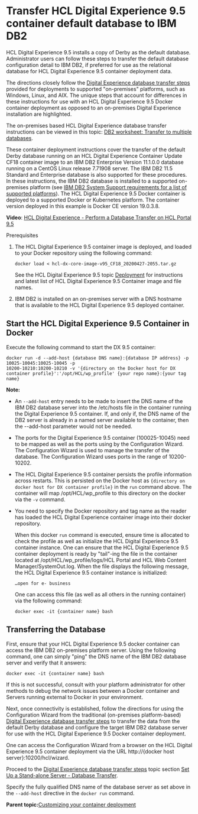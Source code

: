 # Transfer HCL Digital Experience 9.5 container default database to IBM DB2

HCL Digital Experience 9.5 installs a copy of Derby as the default database. Administrator users can follow these steps to transfer the default database configuration detail to IBM DB2, if preferred for use as the relational database for HCL Digital Experience 9.5 container deployment data.

The directions closely follow the [Digital Experience database transfer steps](../config/cw_db_transfer-db2.md) provided for deployments to supported "on-premises" platforms, such as Windows, Linux, and AIX. The unique steps that account for differences in these instructions for use with an HCL Digital Experience 9.5 Docker container deployment as opposed to an on-premises Digital Experience installation are highlighted.

The on-premises based HCL Digital Experience database transfer instructions can be viewed in this topic: [DB2 worksheet: Transfer to multiple databases](../config/cw_db_ws_db2_multidb.md).

These container deployment instructions cover the transfer of the default Derby database running on an HCL Digital Experience Container Update CF18 container image to an IBM DB2 Enterprise Version 11.1.0.0 database running on a CentOS Linux release 7.71908 server. The IBM DB2 11.5 Standard and Enterprise database is also supported for these procedures. In these instructions, the IBM DB2 database is installed to a supported on-premises platform \(see [IBM DB2 System Support requirements for a list of supported platforms](https://www.ibm.com/support/pages/system-requirements-ibm-db2-linux-unix-and-windows)\). The HCL Digital Experience 9.5 Docker container is deployed to a supported Docker or Kubernetes platform. The container version deployed in this example is Docker CE version 19.0.3.8.

**Video**: [HCL Digital Experience - Perform a Database Transfer on HCL Portal 9.5](https://www.youtube.com/watch?v=_OnxF4l5l7A&feature=youtu.be)

Prerequisites

1.  The HCL Digital Experience 9.5 container image is deployed, and loaded to your Docker repository using the following command:

    ```
    docker load < hcl-dx-core-image-v95_CF18_20200427-2055.tar.gz
    ```

    See the HCL Digital Experience 9.5 topic [Deployment](deployment.md) for instructions and latest list of HCL Digital Experience 9.5 Container image and file names.

2.  IBM DB2 is installed on an on-premises server with a DNS hostname that is available to the HCL Digital Experience 9.5 deployed container.

## Start the HCL Digital Experience 9.5 Container in Docker

Execute the following command to start the DX 9.5 container:

```
docker run -d --add-host {database DNS name}:{database IP address} -p 10025-10045:10025-10045 -p 
10200-10210:10200-10210 -v '{directory on the Docker host for DX container profile}':'/opt/HCL/wp_profile' {your repo name}:{your tag name} 
```

**Note:**

-   An `--add-host` entry needs to be made to insert the DNS name of the IBM DB2 database server into the /etc/hosts file in the container running the Digital Experience 9.5 container. If, and only if, the DNS name of the DB2 server is already in a named server available to the container, then the --add-host parameter would not be needed.
-   The ports for the Digital Experience 9.5 container \(100025-10045\) need to be mapped as well as the ports using by the Configuration Wizard. The Configuration Wizard is used to manage the transfer of the database. The Configuration Wizard uses ports in the range of 10200-10202.
-   The HCL Digital Experience 9.5 container persists the profile information across restarts. This is persisted on the Docker host as `{directory on docker host for DX container profile}` in the `run` command above. The container will map /opt/HCL/wp\_profile to this directory on the docker via the `-v` command.
-   You need to specify the Docker repository and tag name as the reader has loaded the HCL Digital Experience container image into their docker repository.

    When this docker `run` command is executed, ensure time is allocated to check the profile as well as initialize the HCL Digital Experience 9.5 container instance. One can ensure that the HCL Digital Experience 9.5 container deployment is ready by "tail"-ing the file in the container located at /opt/HCL/wp\_profile/logs/HCL Portal and HCL Web Content Manager/SystemOut.log. When the file displays the following message, the HCL Digital Experience 9.5 container instance is initialized:

    ```
    …open for e- business
    ```

    One can access this file \(as well as all others in the running container\) via the following command:

    ```
    docker exec -it {container name} bash
    ```


## Transferring the Database

First, ensure that your HCL Digital Experience 9.5 docker container can access the IBM DB2 on-premises platform server. Using the following command, one can simply "ping" the DNS name of the IBM DB2 database server and verify that it answers:

```
docker exec -it {container name} bash
```

If this is not successful, consult with your platform administrator for other methods to debug the network issues between a Docker container and Servers running external to Docker in your environment.

Next, once connectivity is established, follow the directions for using the Configuration Wizard from the traditional \(on-premises platform-based\) [Digital Experience database transfer steps](../config/cw_db_transfer-db2.md) to transfer the data from the default Derby database and configure the target IBM DB2 database server for use with the HCL Digital Experience 9.5 Docker container deployment.

One can access the Configuration Wizard from a browser on the HCL Digital Experience 9.5 container deployment via the URL http://\{docker host server\}:10200/hcl/wizard.

Proceed to the [Digital Experience database transfer steps](../config/cw_db_transfer-db2.md) topic section [Set Up a Stand-alone Server - Database Transfer](../config/cw_db_ws_db2_singledb.md).

Specify the fully qualified DNS name of the database server as set above in the `--add-host` directive in the `docker run` command.

**Parent topic:**[Customizing your container deployment](../containerization/customization.md)

